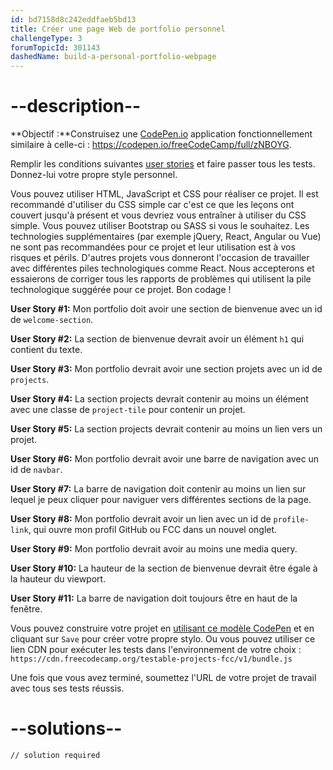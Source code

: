 ```yaml
---
id: bd7158d8c242eddfaeb5bd13
title: Créer une page Web de portfolio personnel
challengeType: 3
forumTopicId: 301143
dashedName: build-a-personal-portfolio-webpage
---
```


# --description--

**Objectif :**Construisez une [CodePen.io](https://codepen.io) application fonctionnellement similaire à celle-ci : <https://codepen.io/freeCodeCamp/full/zNBOYG>.

Remplir les conditions suivantes [user stories](https://en.wikipedia.org/wiki/User_story) et faire passer tous les tests. Donnez-lui votre propre style personnel.

Vous pouvez utiliser HTML, JavaScript et CSS pour réaliser ce projet. Il est recommandé d'utiliser du CSS simple car c'est ce que les leçons ont couvert jusqu'à présent et vous devriez vous entraîner à utiliser du CSS simple. Vous pouvez utiliser Bootstrap ou SASS si vous le souhaitez. Les technologies supplémentaires (par exemple jQuery, React, Angular ou Vue) ne sont pas recommandées pour ce projet et leur utilisation est à vos risques et périls. D'autres projets vous donneront l'occasion de travailler avec différentes piles technologiques comme React. Nous accepterons et essaierons de corriger tous les rapports de problèmes qui utilisent la pile technologique suggérée pour ce projet. Bon codage !

**User Story #1:** Mon portfolio doit avoir une section de bienvenue avec un id de `welcome-section`.

**User Story #2:** La section de bienvenue devrait avoir un élément `h1` qui contient du texte.

**User Story #3:** Mon portfolio devrait avoir une section projets avec un id de `projects`.

**User Story #4:** La section projects devrait contenir au moins un élément avec une classe de `project-tile` pour contenir un projet.

**User Story #5:** La section projects devrait contenir au moins un lien vers un projet.

**User Story #6:** Mon portfolio devrait avoir une barre de navigation avec un id de `navbar`.

**User Story #7:** La barre de navigation doit contenir au moins un lien sur lequel je peux cliquer pour naviguer vers différentes sections de la page.

**User Story #8:** Mon portfolio devrait avoir un lien avec un id de `profile-link`, qui ouvre mon profil GitHub ou FCC dans un nouvel onglet.

**User Story #9:** Mon portfolio devrait avoir au moins une media query.

**User Story #10:** La hauteur de la section de bienvenue devrait être égale à la hauteur du viewport.

**User Story #11:** La barre de navigation doit toujours être en haut de la fenêtre.

Vous pouvez construire votre projet en <a href='https://codepen.io/pen?template=MJjpwO' target='_blank' rel='nofollow'>utilisant ce modèle CodePen</a> et en cliquant sur `Save` pour créer votre propre stylo. Ou vous pouvez utiliser ce lien CDN pour exécuter les tests dans l'environnement de votre choix : `https://cdn.freecodecamp.org/testable-projects-fcc/v1/bundle.js`

Une fois que vous avez terminé, soumettez l'URL de votre projet de travail avec tous ses tests réussis.

# --solutions--

```html
// solution required
```
